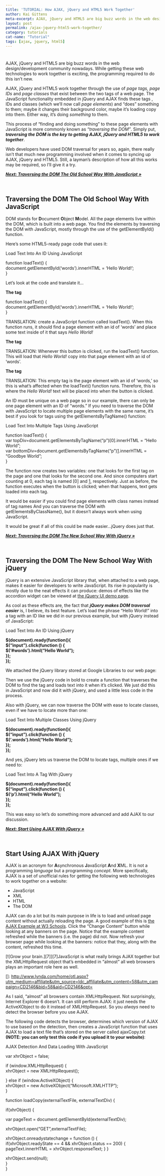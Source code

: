 ```yaml
---
title: 'TUTORIAL: How AJAX, jQuery and HTML5 Work Together'
author: Kai Gittens
meta-excerpt: AJAX, jQuery and HTML5 are big buzz words in the web design/development community nowadays.  While getting these web technologies to work together is exciting, the programming required to do this isn't new.
layout: post
permalink: /ajax-jquery-html5-work-together/
category: tutorials
cat-name: "Tutorial"
tags: [ajax, jquery, html5]
---
```

# 

AJAX, jQuery and HTML5 are big buzz words in the web design/development community nowadays. While getting these web technologies to work together is exciting, the programming required to do this isn’t new.  
  
AJAX, jQuery and HTML5 work together through the use of *page tags, page IDs* and *page classes* that exist between the two  tags of a web page. The JavaScript functionality embedded in jQuery and AJAX finds these tags , IDs and classes (which we’ll now call *page elements*) and “does” something to them; maybe it changes their background color, maybe it’s loading copy into them. Either way, it’s doing *something* to them.  
  
This process of “finding and doing something” to these page elements with JavaScript is more commonly known as *“traversing the DOM”*. Simply put, ***traversing the DOM is the key to getting AJAX, jQuery and HTML5 to work together***.  
  
Web developers have used DOM traversal for years so, again, there really isn’t that much new programming involved when it comes to syncing up AJAX, jQuery and HTML5. Still, a layman’s description of how all this works may be required, so I’ll give it a try.  
  
[***Next: Traversing the DOM The Old School Way With JavaScript »***][1]

 [1]: http://kaidez.com/ajax-jquery-html5-work-together/2/

 



## Traversing the DOM The Old School Way With JavaScript

DOM stands for **D**ocument **O**bject **M**odel. All the page elements live within the DOM, which is built into a web page. You find the elements by traversing the DOM with JavaScript, mostly through the use of the getElementById() function.

Here’s some HTML5-ready page code that uses it:

  
  
  
  
Load Text Into An ID Using JavaScript  
  
function loadText() {  
document.getElementById(‘words’).innerHTML = ‘Hello World!’;  
}  
  
  
  
  
  
  
  


Let’s look at the code and translate it…

**The  tag**

  
function loadText() {  
document.getElementById(‘words’).innerHTML = ‘Hello World!’;  
}  




TRANSLATION: create a JavaScript function called loadText(). When this function runs, it should find a page element with an id of ‘words’ and place some text inside of it that says *Hello World!*

**The  tag**









TRANSLATION: Whenever this button is clicked, run the loadText() function. This will load that *Hello World!* copy into that page element with an id of ‘words’.

**The  tag**









TRANSLATION: This empty  tag is the page element with an id of ‘words,’ so this is what’s affected when the loadText() function runs. Therefore, this is where the *Hello World!* text will be placed into when the button is clicked.

An ID must be unique on a web page so in our example, there can only be one page element with an ID of “words.” If you need to traverse the DOM with JavaScript to locate multiple page elements with the same name, it’s best if you look for tags using the getElementsByTagName() function:

  
  
  
  
Load Text Into Multiple Tags Using JavaScript  
  
function loadText() {  
var topDiv=document.getElementsByTagName(“p”)[0].innerHTML = “Hello World”;  
var bottomDiv=document.getElementsByTagName(“p”)[1].innerHTML = “Goodbye World”;  
}  
  
  
  
  
  
  
  
  


The function now creates two variables: one that looks for the first  tag on the page and one that looks for the second one. And since computers start counting at 0, each  tag is named [0] and [1], respectively. Just as before, the function executes when the button is clicked; when that happens, text gets loaded into each  tag.

It would be easier if you could find page elements with class names instead of tag names And you can traverse the DOM with getElementsByClassName(), but it doesn’t always work when using JavaScript.

It would be great if all of this could be made easier…jQuery does just that.  
  
[***Next: Traversing the DOM The New School Way With jQuery »***][2]

 [2]: http://kaidez.com/ajax-jquery-html5-work-together/3/

 



## Traversing the DOM The New School Way With jQuery 

jQuery is an extensive JavaScript library that, when attached to a web page, makes it easier for developers to write JavaScript. Its rise in popularity is mostly due to the neat effects it can produce: demos of effects like the accordion widget can be viewed at [the jQuery UI demo page][3]. 

 [3]: http://jqueryui.com/demos/

As cool as these effects are, the fact that ***jQuery makes DOM traversal easier*** is, I believe, its best feature. Let’s load the phrase “Hello World!” into a  tag with an ID like we did in our previous example, but with jQuery instead of JavaScript:

  
  
  
  
Load Text Into An ID Using jQuery  
  
  
**$(document).ready(function(){  
$(“input”).click(function () {  
$(‘#words’).html(“Hello World”);  
});  
});**  
  
  
  
  
  
  
  






We attached the jQuery library stored at Google Libraries to our web page:





Then we use the jQuery code in bold to create a function that traverses the DOM to find the  tag and loads text into it when it’s clicked. We just did this in JavaScript and now did it with jQuery, and used a little less code in the process.

Also with jQuery, we can now traverse the DOM with ease to locate classes, even if we have to locate more than one:

  
  
  
  
Load Text Into Multiple Classes Using jQuery  
  
  
**$(document).ready(function(){  
$(“input”).click(function () {  
$(‘.words’).html(“Hello World”);  
});  
});**  
  
  
  
  
  
  
  
  






And yes, jQuery lets us traverse the DOM to locate tags, multiple ones if we need to:

  
  
  
  
Load Text Into A Tag With jQuery  
  
  
**$(document).ready(function(){  
$(“input”).click(function () {  
$(‘p’).html(“Hello World”);  
});  
});**  
  
  
  
  
  
  
  
  






This was easy so let’s do something more advanced and add AJAX to our discussion.  
  
[***Next: Start Using AJAX With jQuery »***][4]

 [4]: http://kaidez.com/ajax-jquery-html5-work-together/4/

 



## Start Using AJAX With jQuery

AJAX is an acronym for **A**synchronous **J**avaScript **A**nd **X**ML. It is not a programming *language* but a programming *concept*. More specifically, AJAX is a set of unofficial rules for getting the following web technologies to work together on a website:

*   JavaScript
*   XML
*   HTML
*   The DOM

AJAX can do a lot but its main purpose in life is to load and unload page content without actually reloading the page. A good example of this is [the AJAX Example at W3 Schools][5]. Click the “Change Content” button while looking at any banners on the page. Notice that the example content refreshed while the banners (i.e. the page) did not. Now refresh your browser page while looking at the banners: notice that they, along with the content, refreshed this time.

 [5]: http://www.w3schools.com/ajax/ajax_example.asp

[![Grow your brain.][7]][7]JavaScript is what really brings AJAX together but the XMLHttpRequest object that’s embedded in “almost” all web browsers plays an important role here as well. 

 []: http://www.lynda.com/home/otl.aspx?utm_medium=affiliate&utm_source=ldc_affiliate&utm_content=58&utm_campaign=CD2146&bid=58&aid=CD2146&opt=

As I said, “almost” all browsers contain XMLHttpRequest. Not surprisingly, Internet Explorer 6 doesn’t. It can still perform AJAX: it just needs the ActiveXObject to do it instead of XMLHttpRequest. So you *always* need to detect the browser before you use AJAX.

The following code detects the browser, determines which version of AJAX to use based on the detection, then creates a JavaScript function that uses AJAX to load a text file that’s stored on the server called ajaxCopy.txt **(NOTE: you can only test this code if you upload it to your website)**:

  
  
  
  
AJAX Detection And Data Loading With JavaScript  
  
  
var xhrObject = false;  
  
  
if (window.XMLHttpRequest) {  
xhrObject = new XMLHttpRequest();  
  
  
} else if (window.ActiveXObject) {  
xhrObject = new ActiveXObject(“Microsoft.XMLHTTP”);  
}  
  
  
function loadCopy(externalTextFile, externalTextDiv) {  
  
  
if(xhrObject) {  
  
  
var pageText = document.getElementById(externalTextDiv);  
  
  
xhrObject.open(“GET”,externalTextFile);  
  
  
xhrObject.onreadystatechange = function () {  
if(xhrObject.readyState == 4 && xhrObject.status == 200) {  
pageText.innerHTML = xhrObject.responseText; } }  
  
  
xhrObject.send(null);  
}  
}  
  
  
  
  
  
